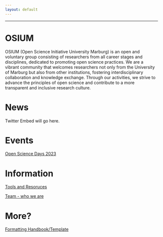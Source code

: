 ```yaml
---
layout: default
---
```


---

# OSIUM
OSIUM (Open Science Initiative University Marburg) is an open and voluntary group consisting of researchers from all career stages and disciplines, dedicated to promoting open science practices. We are a vibrant community that welcomes researchers not only from the University of Marburg but also from other institutions, fostering interdisciplinary collaboration and knowledge exchange. Through our activities, we strive to advance the principles of open science and contribute to a more transparent and inclusive research culture.

# News
Twitter Embed will go here.

# Events
[Open Science Days 2023](./open-science-days-2023.md)

# Information
[Tools and Resoruces](./tools-and-resources.md)

[Team - who we are](./team.md)

# More?
[Formatting Handbook/Template](./formatting-handbook.md)
